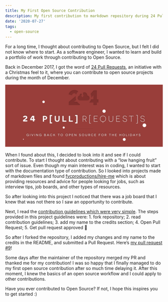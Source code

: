 ```yaml
---
title: My First Open Source Contribution
description: My first contribution to markdown repository during 24 Pull Requests in 2017
date: '2020-07-27'
tags:
  - open-source
---
```


<!-- ![first contribution illustrative image](/images/my-first-contribution-promo.png) -->

For a long time, I thought about contributing to Open Source, but I felt I did not know where to start. As a software engineer, I wanted to learn and build a portfolio of work through contributing to Open Source.

Back in December 2017, I got the word of [24 Pull Requests](https://24pullrequests.com/), an initiative with a Christmas feel to it, where you can contribute to open source projects during the month of December.

![24 Pull Requests website image)](/images/24-pull-requests.png)

When I found about this, I decided to look into it and see if I could contribute. To start I thought about contributing with a “low hanging fruit” sort of issue. Even though my main interest was in coding, I wanted to start with the documentation type of contribution. So I looked into projects made of markdown files and found [fvcproductions/hire-me](https://github.com/fvcproductions/hire-me/pull/9) which is about providing resources and advice for people looking for jobs, such as interview tips, job boards, and other types of resources.

So after looking into this project I noticed that there was a job board that I knew that was not there so I saw an opportunity to contribute.

Next, I read the [contribution guidelines which were very simple](https://github.com/fvcproductions/hire-me#contributing). The steps provided in this project guidelines were: 1. fork repository; 2. read contribution guidelines; 3. add my name to the credits section; 4. Open Pull Request; 5. Get pull request approved 🎉

So after I forked the repository, I added my changes and my name to the credits in the README, and submitted a Pull Request. Here’s [my pull request #9](https://github.com/fvcproductions/hire-me/pull/9)!

Some days after the maintainer of the repository merged my PR and thanked me for my contribution! I was so happy that I finally managed to do my first open source contribution after so much time delaying it. After this moment, I knew the basics of an open source workflow and I could apply to other contributions.

Have you ever contributed to Open Source? If not, I hope this inspires you to get started :)
